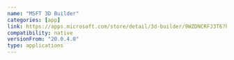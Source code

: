 ```yaml
---
name: "MSFT 3D Builder"
categories: [app]
link: https://apps.microsoft.com/store/detail/3d-builder/9WZDNCRFJ3T6?hl=en-us&gl=us&rtc=1
compatibility: native
versionFrom: "20.0.4.0"
type: applications
---
```


